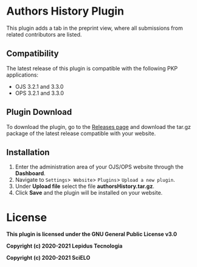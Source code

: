 # Authors History Plugin 

This plugin adds a tab in the preprint view, where all submissions from related contributors are listed.

## Compatibility

The latest release of this plugin is compatible with the following PKP applications:

* OJS 3.2.1 and 3.3.0
* OPS 3.2.1 and 3.3.0


## Plugin Download

To download the plugin, go to the [Releases page](https://github.com/lepidus/authorsHistory/releases) and download the tar.gz package of the latest release compatible with your website.

## Installation

1. Enter the administration area of ​​your OJS/OPS website through the __Dashboard__.
2. Navigate to `Settings`>` Website`> `Plugins`> `Upload a new plugin`.
3. Under __Upload file__ select the file __authorsHistory.tar.gz__.
4. Click __Save__ and the plugin will be installed on your website.


# License
__This plugin is licensed under the GNU General Public License v3.0__

__Copyright (c) 2020-2021 Lepidus Tecnologia__

__Copyright (c) 2020-2021 SciELO__
